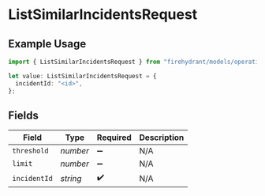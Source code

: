# ListSimilarIncidentsRequest

## Example Usage

```typescript
import { ListSimilarIncidentsRequest } from "firehydrant/models/operations";

let value: ListSimilarIncidentsRequest = {
  incidentId: "<id>",
};
```

## Fields

| Field              | Type               | Required           | Description        |
| ------------------ | ------------------ | ------------------ | ------------------ |
| `threshold`        | *number*           | :heavy_minus_sign: | N/A                |
| `limit`            | *number*           | :heavy_minus_sign: | N/A                |
| `incidentId`       | *string*           | :heavy_check_mark: | N/A                |